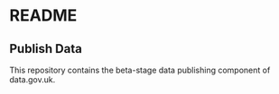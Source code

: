 # README

## Publish Data

This repository contains the beta-stage data publishing component of data.gov.uk.
